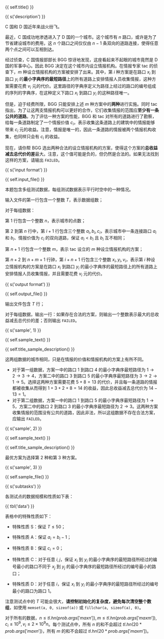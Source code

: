 {{ self.title() }}

{{ s('description') }}

C 国和 D 国近年来战火纷飞。

最近，C 国成功地渗透进入了 D 国的一个城市。这个城市有 $n$ 路口，或许是为了节省建设城市的费用，这 $n$ 个路口之间仅仅由 $n-1$ 条双向的道路连接，使得任意两个点之间可以互相到达。

经过侦查，C 国情报部部长 BGG 惊讶地发现，这座看起来不起眼的城市竟然是 D 国的军事中心。因此 BGG 决定在这个城市内设立情报机构。在情报专家 tac 的侦查下，$m$ 种设立情报机构的方案被安排了出来。其中，第 $i$ 种方案是在路口 $x_i$ 到路口 $y_i$ 的**最小字典序的最短路径**上的所有道路上安排情报人员收集情报，这种方案需要花费 $v_i$ 元的代价。这里路径的字典序定义为路径上经过的路口的编号组成的序列的字典序，在这种定义下路口 $x_i$ 到路口 $y_i$ 的这种路径唯一。

但是，迫于经费所限，BGG 只能安排上述 $m$ 种方案中的**两种**进行实施。同时 tac 指出，为了让这两支情报机构可以更好的合作，它们收集情报的范围应**至少有一条公共的道路**。为了评估一种方案的性能，BGG 和 tac 对所有的道路进行了勘察，给每一条道路制定了一个情报价值 $c_i$，表示收集这条道路上的建筑中的情报能够带来 $c_i$ 元的收益。注意，情报是唯一的，因此一条道路的情报被两个情报机构收集，也同样只会有 $c_i$ 的收益。

现在，请你帮 BGG 选出两种合法的设立情报机构的方案，使得这个方案的**总收益减去总代价的差**最大。注意，这个值可能是负的，但仍然是合法的。如果无法找到这样的方案，请输出 `FAILED`。

{{ s('input format') }}

{{ self.input_file() }}

本题包含多组测试数据，每组测试数据表示平行时空中的一种情况。

输入文件的第一行包含一个整数 $T$，表示数据组数；

对于每组数据：

第 1 行包含一个整数 $n$，表示城市的点数；

第 $2$ 到第 $n$ 行中，第 $i+1$ 行包含三个整数 $a_i,b_i,c_i$，表示城市中一条连接路口 $a_i$ 和 $b_i$、情报价值为 $c_i$ 的双向道路，保证 $a_i < b_i$ 且 $b_i$ 互不相同；

第 $n+1$ 行包含一个整数 $m$，表示 tac 设立的 $m$ 种设立情报机构的方案；

第 $n+2$ 到 $n+m+1$ 行钟，第 $i+n+1$ 行包含三个整数 $x_i,y_i,v_i$，表示第 $i$ 种设立情报机构的方案是在路口 $x_i$ 到路口 $y_i$ 的最小字典序的最短路径上的所有道路上安排情报人员收集情报，并且需要花费 $v_i$ 元的代价。

{{ s('output format') }}

{{ self.output_file() }}

输出文件包含 $T$ 行；

对于每组数据，输出一行：如果存在合法的方案，则输出一个整数表示最大的总收益减去总代价的差；否则输出 `FAILED`。

{{ s('sample', 1) }}

{{ self.sample_text() }}


{{ self.title_sample_description() }}

这两组数据的城市相同，只是在情报的价值和情报机构的方案上有所不同。

- 对于第一组数据，方案一中的路口 $1$ 到路口 $4$ 的最小字典序最短路径为 $1\to 2\to 3\to 4$，方案二中的路口 $3$ 到路口 $5$ 的最小字典序最短路径为 $3\to 2\to 1\to 5$。选择这两种方案需要花费 $5+8=13$ 的代价，并且每一条道路的情报都被收集从而得到 $1+3+2+8=14$ 的收益，因此总收益减去总代价为 $14-13=1$。
- 对于第二组数据，方案一中的路口 $1$ 到路口 $5$ 的最小字典序最短路径为 $1\to 5$，方案二中的路口 $2$ 到路口 $3$ 的最小字典序最短路径为 $2\to 3$。这两种方案收集情报的范围没有公共的道路，因此非法，所以这组数据不存在合法方案，应输出 `FAILED`。

{{ s('sample', 2) }}

{{ self.sample_text() }}

{{ self.title_sample_description() }}

最优方案为选择第 $2$ 种和第 $3$ 种方案。

{{ s('sample', 3) }}

{{ self.sample_file() }}

{{ s('subtasks') }}

各测试点的数据规模和性质如下表：

{{ tbl('data') }}

表格中的特殊性质如下：

- 特殊性质 S：保证 $T\le 50$；

- 特殊性质 A：保证 $a_i = b_i - 1$；

- 特殊性质 B：保证 $c_i = 0$；

- 特殊性质 C：对于任意 $i,j$，保证 $x_i$ 到 $y_i$ 的最小字典序的最短路径所经过的编号最小的路口不同于 $x_j$ 到 $y_j$ 的最小字典序的最短路径所经过的编号最小的路口；

- 特殊性质 D：对于任意 $i$，保证 $x_i$ 到 $y_i$ 的最小字典序的最短路径所经过的编号最小的路口为路口 $1$。

注意测试点中的 $T$ 可能会很大，**请控制初始化的复杂度，避免每次清空整个数组**，如使用 `memset(a, 0, sizeof(a))` 或 `fillchar(a, sizeof(a), 0)`。

对于所有的数据，$n\le {{ tl.hn(prob.args['maxn'])  }}, m\le {{ tl.hn(prob.args['maxm'])  }}, c_i\le 10^9, v_i\le 2\times 10^9n$。每个测试点中，所有 $n$ 的和不会超过 ${{ tl.hn(20 * prob.args['maxn'])  }}$，所有 $m$ 的和不会超过 ${{ tl.hn(20 * prob.args['maxm'])  }}$。